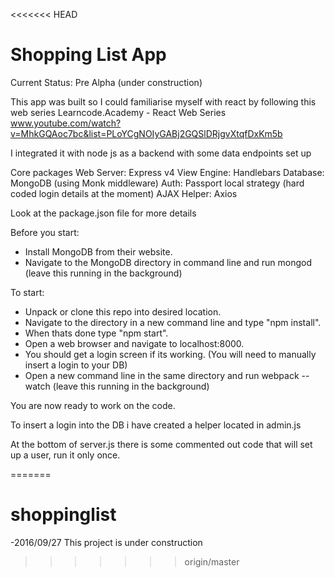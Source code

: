 <<<<<<< HEAD
# Shopping List App

Current Status: Pre Alpha (under construction)

This app was built so I could familiarise myself with react by following this web series
Learncode.Academy - React Web Series
www.youtube.com/watch?v=MhkGQAoc7bc&list=PLoYCgNOIyGABj2GQSlDRjgvXtqfDxKm5b

I integrated it with node js as a backend with some data endpoints set up

Core packages
Web Server: Express v4
View Engine: Handlebars
Database: MongoDB (using Monk middleware)
Auth: Passport local strategy (hard coded login details at the moment)
AJAX Helper: Axios

Look at the package.json file for more details

Before you start:
- Install MongoDB from their website.
- Navigate to the MongoDB directory in command line and run mongod (leave this running in the background)

To start:
- Unpack or clone this repo into desired location.
- Navigate to the directory in a new command line and type "npm install".
- When thats done type "npm start".
- Open a web browser and navigate to localhost:8000.
- You should get a login screen if its working. (You will need to manually insert a login to your DB)
- Open a new command line in the same directory and run webpack --watch (leave this running in the background)

You are now ready to work on the code.

To insert a login into the DB i have created a helper located in admin.js

At the bottom of server.js there is some commented out code that will set up a user, run it only once.




=======
# shoppinglist

-2016/09/27 This project is under construction
>>>>>>> origin/master
